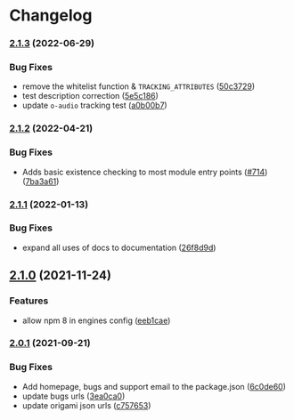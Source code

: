 # Changelog

### [2.1.3](https://www.github.com/Financial-Times/origami/compare/o-audio-v2.1.2...o-audio-v2.1.3) (2022-06-29)

### Bug Fixes

- remove the whitelist function & `TRACKING_ATTRIBUTES` ([50c3729](https://www.github.com/Financial-Times/origami/commit/50c3729eb2e51e4fe9304624300de86b8a51bdd4))
- test description correction ([5e5c186](https://www.github.com/Financial-Times/origami/commit/5e5c186fa0e4e72d10869d62b05814924787fed4))
- update `o-audio` tracking test ([a0b00b7](https://www.github.com/Financial-Times/origami/commit/a0b00b7db960a7262c2c6f80f5eb39432d5fdc7d))

### [2.1.2](https://www.github.com/Financial-Times/origami/compare/o-audio-v2.1.1...o-audio-v2.1.2) (2022-04-21)

### Bug Fixes

- Adds basic existence checking to most module entry points ([#714](https://www.github.com/Financial-Times/origami/issues/714)) ([7ba3a61](https://www.github.com/Financial-Times/origami/commit/7ba3a61d0de2a32d3a27a225fd4258b3820c7bda))

### [2.1.1](https://www.github.com/Financial-Times/origami/compare/o-audio-v2.1.0...o-audio-v2.1.1) (2022-01-13)

### Bug Fixes

- expand all uses of docs to documentation ([26f8d9d](https://www.github.com/Financial-Times/origami/commit/26f8d9d8cbbe3e78902d8c3951b37e08150a77bd))

## [2.1.0](https://www.github.com/Financial-Times/origami/compare/o-audio-v2.0.1...o-audio-v2.1.0) (2021-11-24)

### Features

- allow npm 8 in engines config ([eeb1cae](https://www.github.com/Financial-Times/origami/commit/eeb1cae6e7f0379e647f2b41240b1f294997d528))

### [2.0.1](https://www.github.com/Financial-Times/origami/compare/o-audio-v2.0.0...o-audio-v2.0.1) (2021-09-21)

### Bug Fixes

- Add homepage, bugs and support email to the package.json ([6c0de60](https://www.github.com/Financial-Times/origami/commit/6c0de60ebd6e64c4dd16d000fcc6b79412ce30f4))
- update bugs urls ([3ea0ca0](https://www.github.com/Financial-Times/origami/commit/3ea0ca03bcb6e55142a77387ad0fff5ddf056d44))
- update origami json urls ([c757653](https://www.github.com/Financial-Times/origami/commit/c7576532b5a14f0462d5346dfb63238be025602e))
